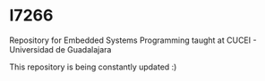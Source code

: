 # I7266
Repository for Embedded Systems Programming taught at CUCEI - Universidad de Guadalajara

This repository is being constantly updated :)
